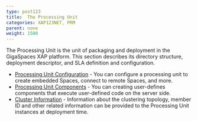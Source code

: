 ```yaml
---
type: post123
title:  The Processing Unit
categories: XAP123NET, PRM
parent: none
weight: 1500
---
```




The Processing Unit is the unit of packaging and deployment in the GigaSpaces XAP platform. This section describes its directory structure, deployment descriptor, and SLA definition and configuration.


- [Processing Unit Configuration](./pu-config.html) - You can configure a  processing unit to create embedded Spaces, connect to remote Spaces, and more.
- [Processing Unit Components](./pu-components.html) - You can creating user-defines components that execute user-defined code on the server side.
- [Cluster Information](./obtaining-cluster-information.html) - Information about the clustering topology, member ID and other related information can be provided to the Processing Unit instances at deployment time.


